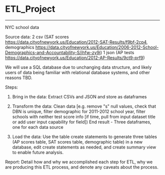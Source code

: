 # ETL_Project

<hr>

NYC school data

Source data: 
2 csv (SAT scores https://data.cityofnewyork.us/Education/2012-SAT-Results/f9bf-2cp4, demographics https://data.cityofnewyork.us/Education/2006-2012-School-Demographics-and-Accountability-S/ihfw-zy9j)
1 json (AP tests https://data.cityofnewyork.us/Education/2012-AP-Results/9ct9-prf9)

We will use a SQL database due to unchanging data structure, and likely users of data being familiar with relational database systems, and other reasons TBD. 

Steps: 

1. Bring in the data: Extract CSVs and JSON and store as dataframes

2. Transform the data: Clean data [e.g. remove "s" null values, check that DBN is unique, filter demographic for 2011-2012 school year, filter schools with neither test score info [if time, pull from input dataset title or add user input capability for field]) 
	End result - Three dataframes, one for each data source

3. Load the data: Use the table create statements to generate three tables (AP scores table, SAT scores table, demographic table) in a new database, edit create statements as 	needed, and create summary view to enable future analysis. 

Report: Detail how and why we accomplished each step for ETL, why we are producing this ETL process, and denote any caveats about the process. 


